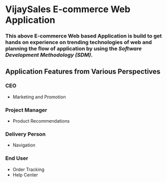 # VijaySales E-commerce Web Application

### This above E-commerce Web based Application is build to get hands on experience on trending technologies of web and planning the flow of application by using the _Software Development Methodology (SDM)_.

## Application Features from Various Perspectives

### CEO

- Marketing and Promotion

### Project Manager

- Product Recommendations

### Delivery Person

- Navigation

### End User

- Order Tracking
- Help Center 
